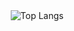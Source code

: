 <div align="center">
  <img src="https://github-readme-stats.vercel.app/api/top-langs/?username=BimaAfka14&layout=compact" alt="Top Langs" />
</div>

